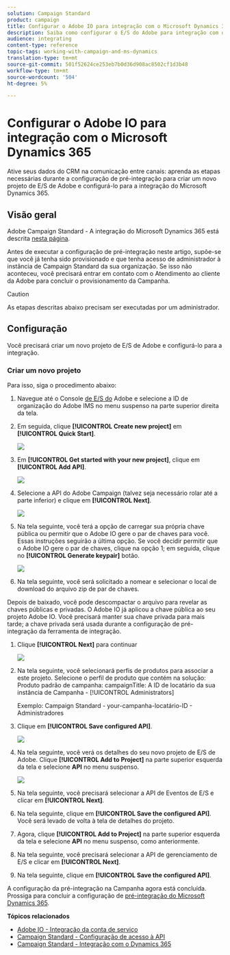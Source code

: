 ```yaml
---
solution: Campaign Standard
product: campaign
title: Configurar o Adobe IO para integração com o Microsoft Dynamics 365
description: Saiba como configurar o E/S do Adobe para integração com o Microsoft Dynamics 365.
audience: integrating
content-type: reference
topic-tags: working-with-campaign-and-ms-dynamics
translation-type: tm+mt
source-git-commit: 501f52624ce253eb7b0d36d908ac8502cf1d3b48
workflow-type: tm+mt
source-wordcount: '504'
ht-degree: 5%

---
```



# Configurar o Adobe IO para integração com o Microsoft Dynamics 365

Ative seus dados do CRM na comunicação entre canais: aprenda as etapas necessárias durante a configuração de pré-integração para criar um novo projeto de E/S de Adobe e configurá-lo para a integração do Microsoft Dynamics 365.

## Visão geral

Adobe Campaign Standard - A integração do Microsoft Dynamics 365 está descrita [nesta página](../../integrating/using/working-with-campaign-standard-and-microsoft-dynamics-365.md).

Antes de executar a configuração de pré-integração neste artigo, supõe-se que você já tenha sido provisionado e que tenha acesso de administrador à instância de Campaign Standard da sua organização.  Se isso não aconteceu, você precisará entrar em contato com o Atendimento ao cliente da Adobe para concluir o provisionamento da Campanha.

>[!CAUTION]
>
>As etapas descritas abaixo precisam ser executadas por um administrador.

## Configuração

Você precisará criar um novo projeto de E/S de Adobe e configurá-lo para a integração.

### Criar um novo projeto

Para isso, siga o procedimento abaixo:

1. Navegue até o Console [de E/S do](https://console.adobe.io/home#) Adobe e selecione a ID de organização do Adobe IMS no menu suspenso na parte superior direita da tela.

1. Em seguida, clique **[!UICONTROL Create new project]** em **[!UICONTROL Quick Start]**.

   ![](assets/adobeIO1.png)

1. Em **[!UICONTROL Get started with your new project]**, clique em **[!UICONTROL Add API]**.

   ![](assets/adobeIO2.png)

1. Selecione a API do Adobe Campaign (talvez seja necessário rolar até a parte inferior) e clique em **[!UICONTROL Next]**.

   ![](assets/adobeIO3.png)

1. Na tela seguinte, você terá a opção de carregar sua própria chave pública ou permitir que o Adobe IO gere o par de chaves para você. Essas instruções seguirão a última opção. Se você decidir permitir que o Adobe IO gere o par de chaves, clique na opção 1; em seguida, clique no **[!UICONTROL Generate keypair]** botão.

   ![](assets/adobeIO4.png)

1. Na tela seguinte, você será solicitado a nomear e selecionar o local de download do arquivo zip de par de chaves.

Depois de baixado, você pode descompactar o arquivo para revelar as chaves públicas e privadas. O Adobe IO já aplicou a chave pública ao seu projeto Adobe IO. Você precisará manter sua chave privada para mais tarde; a chave privada será usada durante a configuração de pré-integração da ferramenta de integração.

1. Clique **[!UICONTROL Next]** para continuar

   ![](assets/adobeIO5.png)

1. Na tela seguinte, você selecionará perfis de produtos para associar a este projeto. Selecione o perfil de produto que contém na solução: Produto padrão de campanha: campaignTitle: A ID de locatário da sua instância de Campanha - [!UICONTROL Administrators]

   Exemplo: Campaign Standard - your-campanha-locatário-ID - Administradores

1. Clique em **[!UICONTROL Save configured API]**.

   ![](assets/adobeIO6.png)

1. Na tela seguinte, você verá os detalhes do seu novo projeto de E/S de Adobe. Clique **[!UICONTROL Add to Project]** na parte superior esquerda da tela e selecione **API** no menu suspenso.

   ![](assets/adobeIO7.png)

1. Na tela seguinte, você precisará selecionar a API de Eventos de E/S e clicar em **[!UICONTROL Next]**.

1. Na tela seguinte, clique em **[!UICONTROL Save the configured API]**.  Você será levado de volta à tela de detalhes do projeto.

1. Agora, clique **[!UICONTROL Add to Project]** na parte superior esquerda da tela e selecione **API** no menu suspenso, como anteriormente.

1. Na tela seguinte, você precisará selecionar a API de gerenciamento de E/S e clicar em **[!UICONTROL Next]**.

1. Na tela seguinte, clique em **[!UICONTROL Save the configured API]**.

A configuração da pré-integração na Campanha agora está concluída.  Prossiga para concluir a configuração de [pré-integração do Microsoft Dynamics 365](../../integrating/using/configure-microsoft-dynamics-365-for-campaign-integration.md).

**Tópicos relacionados**

* [Adobe IO - Integração da conta de serviço](https://www.adobe.io/authentication/auth-methods.html#!AdobeDocs/adobeio-auth/master/AuthenticationOverview/ServiceAccountIntegration.md)
* [Campaign Standard - Configuração de acesso à API](../../api/using/setting-up-api-access.md)
* [Campaign Standard - Integração com o Dynamics 365](../../integrating/using/configure-microsoft-dynamics-365-for-campaign-integration.md)